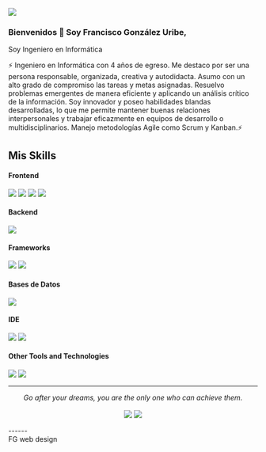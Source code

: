 ![](https://komarev.com/ghpvc/?username=Birunthaban)

### Bienvenidos 👋 Soy Francisco González Uribe,

Soy Ingeniero en Informática 

⚡ Ingeniero en Informática con 4 años de egreso. Me destaco por ser una persona responsable, organizada, creativa y autodidacta. Asumo con un alto grado de compromiso las tareas y metas asignadas. Resuelvo problemas emergentes de manera eficiente y aplicando un análisis crítico de la información. Soy innovador y poseo habilidades blandas desarrolladas, lo que me permite mantener buenas relaciones interpersonales y trabajar eficazmente en equipos de desarrollo o multidisciplinarios. Manejo metodologías Agile como Scrum y Kanban.⚡ 


## Mis Skills 

<h4> Frontend </h4>
<span> 
  <img src="https://img.shields.io/badge/HTML5-E34F26?style=for-the-badge&logo=html5&logoColor=white">
  <img src="https://img.shields.io/badge/CSS3-1572B6?style=for-the-badge&logo=css3&logoColor=white">
  <img src="https://img.shields.io/badge/JavaScript-F7DF1E?style=for-the-badge&logo=javascript&logoColor=black">
  <img src="https://img.shields.io/badge/Sass-CC6699?style=for-the-badge&logo=sass&logoColor=white">
</span>
<h4> Backend </h4>
  <img src="https://img.shields.io/badge/C%23-239120?style=for-the-badge&logo=c-sharp&logoColor=white">
<h4> Frameworks </h4>
<span>
  <img src="https://img.shields.io/badge/Bootstrap-563D7C?style=for-the-badge&logo=bootstrap&logoColor=white">
  <img src="https://img.shields.io/badge/.NET-5C2D91?style=for-the-badge&logo=.net&logoColor=white">
</span>

<h4> Bases de Datos </h4>
<span>
  <img src="https://img.shields.io/badge/Microsoft_SQL_Server-CC2927?style=for-the-badge&logo=microsoft-sql-server&logoColor=white">
</span>

<h4> IDE </h4>
<span>
<img src="https://img.shields.io/badge/Visual_Studio_Code-0078D4?style=for-the-badge&logo=visual%20studio%20code&logoColor=white">
<img src="https://img.shields.io/badge/Visual_Studio-5C2D91?style=for-the-badge&logo=visual%20studio&logoColor=white">


<h4> Other Tools and Technologies </h4>
<span>
  <img src="https://img.shields.io/badge/Git-F05032?style=for-the-badge&logo=git&logoColor=white">
  <img src="https://img.shields.io/badge/GitHub-100000?style=for-the-badge&logo=github&logoColor=white">
</span>

<hr>
<p align="center">
   <i>Go after your dreams, you are the only one who can achieve them.</i>
   <br>
<br>	
<a target="_blank" href="https://www.linkedin.com/in/francisco-javier-gonzález-uribe-90b04022/"><img src="https://img.shields.io/badge/-LinkedIn-0077B5?style=for-the-badge&logo=Linkedin&logoColor=white"></img></a>
<a target="_blank" href="mailto:gonzalezuribe.francisco@gmail.com"><img src="https://img.shields.io/badge/-Gmail-D14836?style=for-the-badge&logo=Gmail&logoColor=white"></img></a>
<br>
</p>
------
<br>
FG web design
